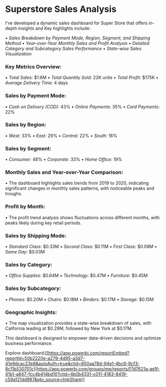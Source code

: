 # Superstore Sales Analysis
I've developed a dynamic sales dashboard for Super Store that offers in-depth insights and Key highlights include:

•⁠  ⁠*Sales Breakdown by Payment Mode, Region, Segment, and Shipping Method*
•⁠  ⁠*Year-over-Year Monthly Sales and Profit Analysis*
•⁠  ⁠*Detailed Category and Subcategory Sales Performance*
•⁠  ⁠*State-wise Sales Visualization*

### Key Metrics Overview:
•⁠  ⁠*Total Sales:* $1.6M
•⁠  ⁠*Total Quantity Sold:* 22K units
•⁠  ⁠*Total Profit:* $175K
•⁠  ⁠*Average Delivery Time:* 4 days

### Sales by Payment Mode:
•⁠  ⁠*Cash on Delivery (COD):* 43%
•⁠  ⁠*Online Payments:* 35%
•⁠  ⁠*Card Payments:* 22%

### Sales by Region:
•⁠  ⁠*West:* 33%
•⁠  ⁠*East:* 29%
•⁠  ⁠*Central:* 22%
•⁠  ⁠*South:* 16%

### Sales by Segment:
•⁠  ⁠*Consumer:* 48%
•⁠  ⁠*Corporate:* 33%
•⁠  ⁠*Home Office:* 19%

### Monthly Sales and Year-over-Year Comparison:
•⁠  ⁠The dashboard highlights sales trends from 2019 to 2020, indicating significant changes in monthly sales patterns, with noticeable peaks and troughs.

### Profit by Month:
•⁠  ⁠The profit trend analysis shows fluctuations across different months, with peaks likely during key retail periods.

### Sales by Shipping Mode:
•⁠  ⁠*Standard Class:* $0.33M
•⁠  ⁠*Second Class:* $0.11M
•⁠  ⁠*First Class:* $0.08M
•⁠  ⁠*Same Day:* $0.03M

### Sales by Category:
•⁠  ⁠*Office Supplies:* $0.64M
•⁠  ⁠*Technology:* $0.47M
•⁠  ⁠*Furniture:* $0.45M

### Sales by Subcategory:
•⁠  ⁠*Phones:* $0.20M
•⁠  ⁠*Chairs:* $0.18M
•⁠  ⁠*Binders:* $0.17M
•⁠  ⁠*Storage:* $0.15M

### Geographic Insights:
•⁠  ⁠The map visualization provides a state-wise breakdown of sales, with California leading at $0.29M, followed by New York at $0.17M.

This dashboard is designed to empower data-driven decisions and optimize business performance.

Explore dashboard:[[https://app.powerbi.com/reportEmbed?reportId=50b2220e-a279-4d95-a3d7-41e9dcac23e8&autoAuth=true&ctid=850aa78d-94e1-4bc6-9cf3-8c11b530701c](https://app.powerbi.com/groups/me/reports/f7d7621a-ae1f-41b1-a847-fcc4b414bd10?ctid=4b0b4331-c011-4183-8419-c59a121dd987&pbi_source=linkShare)] 

